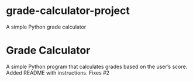 # grade-calculator-project
A simple Python grade calculator
# Grade Calculator
A simple Python program that calculates grades based on the user’s score.
Added README with instructions. Fixes #2
